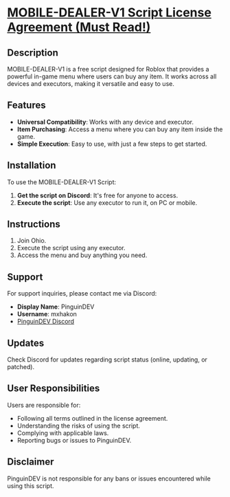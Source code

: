 # [MOBILE-DEALER-V1 Script License Agreement (Must Read!)](https://github.com/PUSCRIPTS/MOBILE-DEALER-V1/tree/main?tab=License-1-ov-file)

## Description
MOBILE-DEALER-V1 is a free script designed for Roblox that provides a powerful in-game menu where users can buy any item. It works across all devices and executors, making it versatile and easy to use.

## Features
- **Universal Compatibility**: Works with any device and executor.
- **Item Purchasing**: Access a menu where you can buy any item inside the game.
- **Simple Execution**: Easy to use, with just a few steps to get started.

## Installation
To use the MOBILE-DEALER-V1 Script:
1. **Get the script on Discord**: It's free for anyone to access.
2. **Execute the script**: Use any executor to run it, on PC or mobile.

## Instructions
1. Join Ohio.
2. Execute the script using any executor.
3. Access the menu and buy anything you need.

## Support
For support inquiries, please contact me via Discord:
- **Display Name**: PinguinDEV
- **Username**: mxhakon
- [PinguinDEV Discord](https://www.discord.gg/pinguindev)

## Updates
Check Discord for updates regarding script status (online, updating, or patched).

## User Responsibilities
Users are responsible for:
- Following all terms outlined in the license agreement.
- Understanding the risks of using the script.
- Complying with applicable laws.
- Reporting bugs or issues to PinguinDEV.

## Disclaimer
PinguinDEV is not responsible for any bans or issues encountered while using this script.
